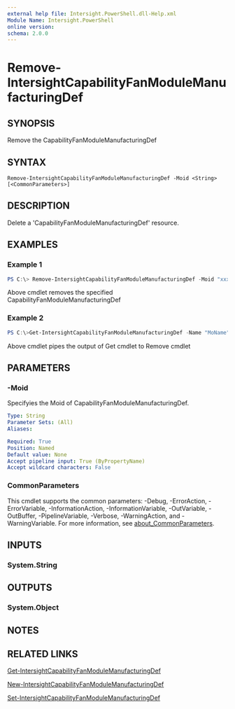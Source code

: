 ```yaml
---
external help file: Intersight.PowerShell.dll-Help.xml
Module Name: Intersight.PowerShell
online version:
schema: 2.0.0
---
```


# Remove-IntersightCapabilityFanModuleManufacturingDef

## SYNOPSIS
Remove the CapabilityFanModuleManufacturingDef

## SYNTAX

```
Remove-IntersightCapabilityFanModuleManufacturingDef -Moid <String> [<CommonParameters>]
```

## DESCRIPTION
Delete a &apos;CapabilityFanModuleManufacturingDef&apos; resource.

## EXAMPLES

### Example 1
```powershell
PS C:\> Remove-IntersightCapabilityFanModuleManufacturingDef -Moid "xxxxxxxxxxxxxxxxxxxxxxxxxxx"
```
Above cmdlet removes the specified CapabilityFanModuleManufacturingDef 

### Example 2
```powershell
PS C:\>Get-IntersightCapabilityFanModuleManufacturingDef -Name "MoName"|  Remove-IntersightCapabilityFanModuleManufacturingDef
```
Above cmdlet pipes the output of Get cmdlet to Remove cmdlet

## PARAMETERS

### -Moid
Specifyies the Moid of CapabilityFanModuleManufacturingDef.

```yaml
Type: String
Parameter Sets: (All)
Aliases:

Required: True
Position: Named
Default value: None
Accept pipeline input: True (ByPropertyName)
Accept wildcard characters: False
```

### CommonParameters
This cmdlet supports the common parameters: -Debug, -ErrorAction, -ErrorVariable, -InformationAction, -InformationVariable, -OutVariable, -OutBuffer, -PipelineVariable, -Verbose, -WarningAction, and -WarningVariable. For more information, see [about_CommonParameters](http://go.microsoft.com/fwlink/?LinkID=113216).

## INPUTS

### System.String

## OUTPUTS

### System.Object
## NOTES

## RELATED LINKS

[Get-IntersightCapabilityFanModuleManufacturingDef](./Get-IntersightCapabilityFanModuleManufacturingDef.md)

[New-IntersightCapabilityFanModuleManufacturingDef](./New-IntersightCapabilityFanModuleManufacturingDef.md)

[Set-IntersightCapabilityFanModuleManufacturingDef](./Set-IntersightCapabilityFanModuleManufacturingDef.md)

